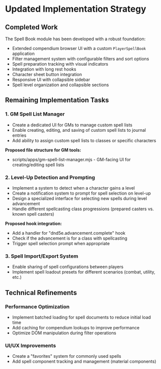 # Updated Implementation Strategy

## Completed Work

The Spell Book module has been developed with a robust foundation:

- Extended compendium browser UI with a custom `PlayerSpellBook` application
- Filter management system with configurable filters and sort options
- Spell preparation tracking with visual indicators
- Integration with long rest hooks
- Character sheet button integration
- Responsive UI with collapsible sidebar
- Spell level organization and collapsible sections

## Remaining Implementation Tasks

### 1. GM Spell List Manager

- Create a dedicated UI for GMs to manage custom spell lists
- Enable creating, editing, and saving of custom spell lists to journal entries
- Add ability to assign custom spell lists to classes or specific characters

**Proposed file structure for GM tools:**

- scripts/apps/gm-spell-list-manager.mjs - GM-facing UI for creating/editing spell lists

### 2. Level-Up Detection and Prompting

- Implement a system to detect when a character gains a level
- Create a notification system to prompt for spell selection on level-up
- Design a specialized interface for selecting new spells during level advancement
- Handle different spellcasting class progressions (prepared casters vs. known spell casters)

**Proposed hook integration:**

- Add a handler for "dnd5e.advancement.complete" hook
- Check if the advancement is for a class with spellcasting
- Trigger spell selection prompt when appropriate

### 3. Spell Import/Export System

- Enable sharing of spell configurations between players
- Implement spell loadout presets for different scenarios (combat, utility, etc.)

## Technical Refinements

### Performance Optimization

- Implement batched loading for spell documents to reduce initial load time
- Add caching for compendium lookups to improve performance
- Optimize DOM manipulation during filter operations

### UI/UX Improvements

- Create a "favorites" system for commonly used spells
- Add spell component tracking and management (material components)
